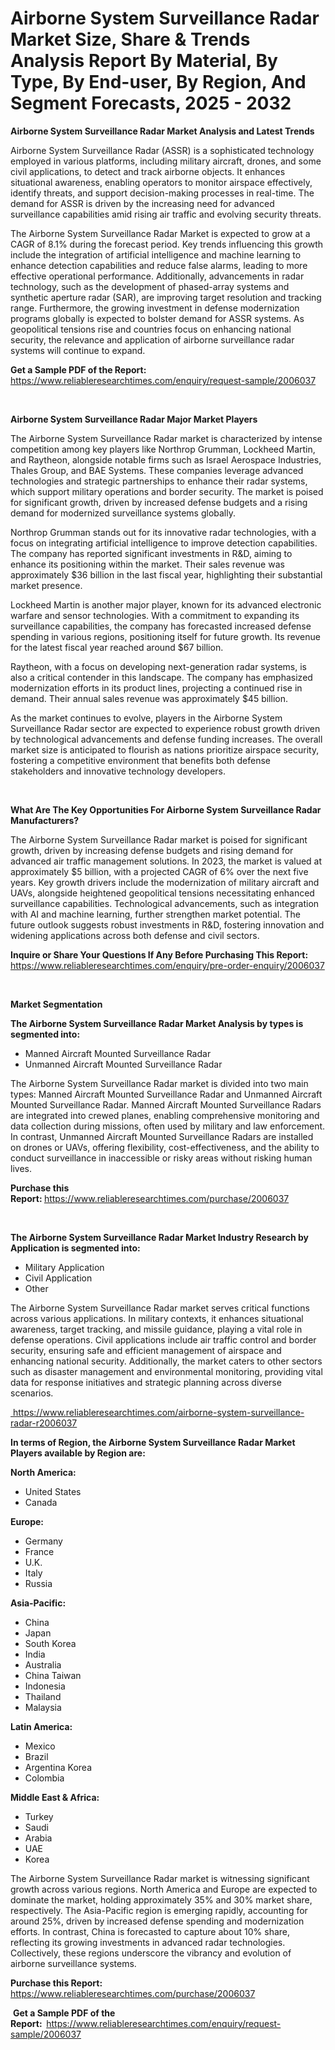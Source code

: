 <p><h1>Airborne System Surveillance Radar Market Size, Share & Trends Analysis Report By Material, By Type, By End-user, By Region, And Segment Forecasts, 2025 - 2032</h1></p><p><strong>Airborne System Surveillance Radar Market Analysis and Latest Trends</strong></p>
<p><p>Airborne System Surveillance Radar (ASSR) is a sophisticated technology employed in various platforms, including military aircraft, drones, and some civil applications, to detect and track airborne objects. It enhances situational awareness, enabling operators to monitor airspace effectively, identify threats, and support decision-making processes in real-time. The demand for ASSR is driven by the increasing need for advanced surveillance capabilities amid rising air traffic and evolving security threats.</p><p>The Airborne System Surveillance Radar Market is expected to grow at a CAGR of 8.1% during the forecast period. Key trends influencing this growth include the integration of artificial intelligence and machine learning to enhance detection capabilities and reduce false alarms, leading to more effective operational performance. Additionally, advancements in radar technology, such as the development of phased-array systems and synthetic aperture radar (SAR), are improving target resolution and tracking range. Furthermore, the growing investment in defense modernization programs globally is expected to bolster demand for ASSR systems. As geopolitical tensions rise and countries focus on enhancing national security, the relevance and application of airborne surveillance radar systems will continue to expand.</p></p>
<p><strong>Get a Sample PDF of the Report:&nbsp;</strong> <a href="https://www.reliableresearchtimes.com/enquiry/request-sample/2006037?utm_campaign=1581&utm_medium=2&utm_source=Github&utm_content=ia&utm_term=12042025&utm_id=airborne-system-surveillance-radar">https://www.reliableresearchtimes.com/enquiry/request-sample/2006037</a></p>
<p>&nbsp;</p>
<p><strong>Airborne System Surveillance Radar Major Market Players</strong></p>
<p><p>The Airborne System Surveillance Radar market is characterized by intense competition among key players like Northrop Grumman, Lockheed Martin, and Raytheon, alongside notable firms such as Israel Aerospace Industries, Thales Group, and BAE Systems. These companies leverage advanced technologies and strategic partnerships to enhance their radar systems, which support military operations and border security. The market is poised for significant growth, driven by increased defense budgets and a rising demand for modernized surveillance systems globally.</p><p>Northrop Grumman stands out for its innovative radar technologies, with a focus on integrating artificial intelligence to improve detection capabilities. The company has reported significant investments in R&D, aiming to enhance its positioning within the market. Their sales revenue was approximately $36 billion in the last fiscal year, highlighting their substantial market presence.</p><p>Lockheed Martin is another major player, known for its advanced electronic warfare and sensor technologies. With a commitment to expanding its surveillance capabilities, the company has forecasted increased defense spending in various regions, positioning itself for future growth. Its revenue for the latest fiscal year reached around $67 billion.</p><p>Raytheon, with a focus on developing next-generation radar systems, is also a critical contender in this landscape. The company has emphasized modernization efforts in its product lines, projecting a continued rise in demand. Their annual sales revenue was approximately $45 billion.</p><p>As the market continues to evolve, players in the Airborne System Surveillance Radar sector are expected to experience robust growth driven by technological advancements and defense funding increases. The overall market size is anticipated to flourish as nations prioritize airspace security, fostering a competitive environment that benefits both defense stakeholders and innovative technology developers.</p></p>
<p>&nbsp;</p>
<p><strong>What Are The Key Opportunities For Airborne System Surveillance Radar Manufacturers?</strong></p>
<p><p>The Airborne System Surveillance Radar market is poised for significant growth, driven by increasing defense budgets and rising demand for advanced air traffic management solutions. In 2023, the market is valued at approximately $5 billion, with a projected CAGR of 6% over the next five years. Key growth drivers include the modernization of military aircraft and UAVs, alongside heightened geopolitical tensions necessitating enhanced surveillance capabilities. Technological advancements, such as integration with AI and machine learning, further strengthen market potential. The future outlook suggests robust investments in R&D, fostering innovation and widening applications across both defense and civil sectors.</p></p>
<p><strong>Inquire or Share Your Questions If Any Before Purchasing This Report:</strong> <a href="https://www.reliableresearchtimes.com/enquiry/pre-order-enquiry/2006037?utm_campaign=1581&utm_medium=2&utm_source=Github&utm_content=ia&utm_term=12042025&utm_id=airborne-system-surveillance-radar">https://www.reliableresearchtimes.com/enquiry/pre-order-enquiry/2006037</a></p>
<p>&nbsp;</p>
<p><strong>Market Segmentation</strong></p>
<p><strong>The Airborne System Surveillance Radar Market Analysis by types is segmented into:</strong></p>
<p><ul><li>Manned Aircraft Mounted Surveillance Radar</li><li>Unmanned Aircraft Mounted Surveillance Radar</li></ul></p>
<p><p>The Airborne System Surveillance Radar market is divided into two main types: Manned Aircraft Mounted Surveillance Radar and Unmanned Aircraft Mounted Surveillance Radar. Manned Aircraft Mounted Surveillance Radars are integrated into crewed planes, enabling comprehensive monitoring and data collection during missions, often used by military and law enforcement. In contrast, Unmanned Aircraft Mounted Surveillance Radars are installed on drones or UAVs, offering flexibility, cost-effectiveness, and the ability to conduct surveillance in inaccessible or risky areas without risking human lives.</p></p>
<p><strong>Purchase this Report:&nbsp;</strong><a href="https://www.reliableresearchtimes.com/purchase/2006037?utm_campaign=1581&utm_medium=2&utm_source=Github&utm_content=ia&utm_term=12042025&utm_id=airborne-system-surveillance-radar">https://www.reliableresearchtimes.com/purchase/2006037</a></p>
<p>&nbsp;</p>
<p><strong>The Airborne System Surveillance Radar Market Industry Research by Application is segmented into:</strong></p>
<p><ul><li>Military Application</li><li>Civil Application</li><li>Other</li></ul></p>
<p><p>The Airborne System Surveillance Radar market serves critical functions across various applications. In military contexts, it enhances situational awareness, target tracking, and missile guidance, playing a vital role in defense operations. Civil applications include air traffic control and border security, ensuring safe and efficient management of airspace and enhancing national security. Additionally, the market caters to other sectors such as disaster management and environmental monitoring, providing vital data for response initiatives and strategic planning across diverse scenarios.</p></p>
<p><a href="https://www.reliableresearchtimes.com/airborne-system-surveillance-radar-r2006037?utm_campaign=1581&utm_medium=2&utm_source=Github&utm_content=ia&utm_term=12042025&utm_id=airborne-system-surveillance-radar">&nbsp;https://www.reliableresearchtimes.com/airborne-system-surveillance-radar-r2006037</a></p>
<p><strong>In terms of Region, the Airborne System Surveillance Radar Market Players available by Region are:</strong></p>
<p>
    <p> <strong> North America: </strong>
        <ul>
            <li>United States</li>
            <li>Canada</li>
        </ul>
        </p> 
    <p> <strong> Europe: </strong>
        <ul>
            <li>Germany</li>
            <li>France</li>
            <li>U.K.</li>
            <li>Italy</li>
            <li>Russia</li>
        </ul>
        </p> 
    <p> <strong> Asia-Pacific: </strong>
        <ul>
            <li>China</li>
            <li>Japan</li>
            <li>South Korea</li>
            <li>India</li>
            <li>Australia</li>
            <li>China Taiwan</li>
            <li>Indonesia</li>
            <li>Thailand</li>
            <li>Malaysia</li>
        </ul>
        </p> 
    <p> <strong> Latin America: </strong>
        <ul>
            <li>Mexico</li>
            <li>Brazil</li>
            <li>Argentina Korea</li>
            <li>Colombia</li>
        </ul>
        </p> 
    <p> <strong> Middle East & Africa: </strong>
        <ul>
            <li>Turkey</li>
            <li>Saudi</li>
            <li>Arabia</li>
            <li>UAE</li>
            <li>Korea</li>
        </ul>
    </p>
    </p>
<p><p>The Airborne System Surveillance Radar market is witnessing significant growth across various regions. North America and Europe are expected to dominate the market, holding approximately 35% and 30% market share, respectively. The Asia-Pacific region is emerging rapidly, accounting for around 25%, driven by increased defense spending and modernization efforts. In contrast, China is forecasted to capture about 10% share, reflecting its growing investments in advanced radar technologies. Collectively, these regions underscore the vibrancy and evolution of airborne surveillance systems.</p></p>
<p><strong>Purchase this Report: </strong><a href="https://www.reliableresearchtimes.com/purchase/2006037?utm_campaign=1581&utm_medium=2&utm_source=Github&utm_content=ia&utm_term=12042025&utm_id=airborne-system-surveillance-radar">https://www.reliableresearchtimes.com/purchase/2006037</a></p>
<p>&nbsp;<strong>Get a Sample PDF of the Report:&nbsp;&nbsp;</strong><a href="https://www.reliableresearchtimes.com/enquiry/request-sample/2006037?utm_campaign=1581&utm_medium=2&utm_source=Github&utm_content=ia&utm_term=12042025&utm_id=airborne-system-surveillance-radar">https://www.reliableresearchtimes.com/enquiry/request-sample/2006037</a></p>
<p><strong></strong></p>
<p><p></p><p></p><p></p></p>